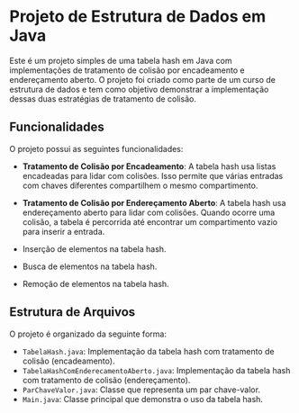 # Projeto de Estrutura de Dados em Java

Este é um projeto simples de uma tabela hash em Java com implementações de tratamento de colisão por encadeamento e endereçamento aberto. O projeto foi criado como parte de um curso de estrutura de dados e tem como objetivo demonstrar a implementação dessas duas estratégias de tratamento de colisão.

## Funcionalidades

O projeto possui as seguintes funcionalidades:

- **Tratamento de Colisão por Encadeamento**: A tabela hash usa listas encadeadas para lidar com colisões. Isso permite que várias entradas com chaves diferentes compartilhem o mesmo compartimento.

- **Tratamento de Colisão por Endereçamento Aberto**: A tabela hash usa endereçamento aberto para lidar com colisões. Quando ocorre uma colisão, a tabela é percorrida até encontrar um compartimento vazio para inserir a entrada.

- Inserção de elementos na tabela hash.
- Busca de elementos na tabela hash.
- Remoção de elementos na tabela hash.

## Estrutura de Arquivos

O projeto é organizado da seguinte forma:

- `TabelaHash.java`: Implementação da tabela hash com tratamento de colisão (encadeamento).
- `TabelaHashComEnderecamentoAberto.java`: Implementação da tabela hash com tratamento de colisão (endereçamento).
- `ParChaveValor.java`: Classe que representa um par chave-valor.
- `Main.java`: Classe principal que demonstra o uso da tabela hash.

